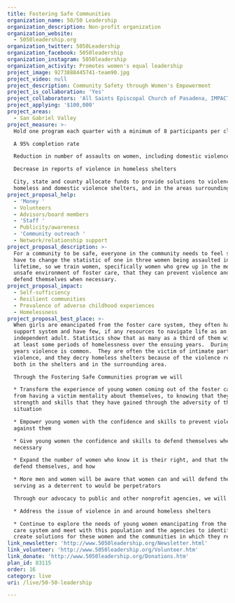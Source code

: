 ```yaml
---
title: Fostering Safe Communities
organization_name: 50/50 Leadership
organization_description: Non-profit organization
organization_website:
  - 5050leadership.org
organization_twitter: 5050Leadership
organization_facebook: 5050leadership
organization_instagram: 5050leadership
organization_activity: Promotes women's equal leadership
project_image: 9273888445741-team90.jpg
project_video: null
project_description: Community Safety through Women's Empowerment
project_is_collaboration: 'Yes'
project_collaborators: 'All Saints Episcopal Church of Pasadena, IMPACT Personal Safety'
project_applying: '$100,000'
project_areas:
  - San Gabriel Valley
project_measure: >-
  Hold one program each quarter with a minimum of 8 participants per class

  A 95% completion rate

  Reduction in number of assaults on women, including domestic violence

  Decrease in reports of violence in homeless shelters

  City, state and county allocate funds to provide solutions to violence in
  homeless and domestic violence shelters, and in the areas surrounding them
project_proposal_help:
  - 'Money '
  - Volunteers
  - Advisors/board members
  - 'Staff '
  - Publicity/awareness
  - 'Community outreach '
  - Network/relationship support
project_proposal_description: >-
  For a community to be safe, everyone in the community needs to feel safe. We
  have to change the statistic of one in three women being assaulted in their
  lifetime, so we train women, specifically women who grew up in the mostly
  unsafe environment of foster care, that they can prevent violence and how to
  defend themselves when necessary.
project_proposal_impact:
  - Self-sufficiency
  - Resilient communities
  - Prevalence of adverse childhood experiences
  - Homelessness
project_proposal_best_place: >-
  When girls are emancipated from the foster care system, they often have no
  support system and have few, if any resources to navigate life as an
  independent adult. Statistics show that as many as a third of them will have
  at least some periods of homelessness over the ensuing years.  During those
  years violence is common.  They are often the victim of intimate partner
  violence, and they decry homeless shelters because of the violence reported
  both in the shelters and in the surrounding area.

  Through the Fostering Safe Communities program we will

  * Transform the experience of young women coming out of the foster care system
  from having a victim mentality about themselves, to knowing that they have
  strength and skills that they have gained through the adversity of their
  situation

  * Empower young women with the confidence and skills to prevent violence
  against them

  * Give young women the confidence and skills to defend themselves when
  necessary

  * Expand the number of women who know it is their right, and that they can
  defend themselves, and how

  * More men and women will be aware that women can and will defend themselves,
  serving as a deterrent to would be perpetrators

  Through our advocacy to public and other nonprofit agencies, we will 

  * Address the issue of violence in and around homeless shelters

  * Continue to explore the needs of young women emancipating from the foster
  care system and meet with this population and the agencies to identify and
  create solutions for these women and the communities in which they reside
link_newsletter: 'http://www.5050leadership.org/Newsletter.html'
link_volunteer: 'http://www.5050leadership.org/Volunteer.htm'
link_donate: 'http://www.5050leadership.org/Donations.htm'
plan_id: 83115
order: 16
category: live
uri: /live/50-50-leadership

---
```


